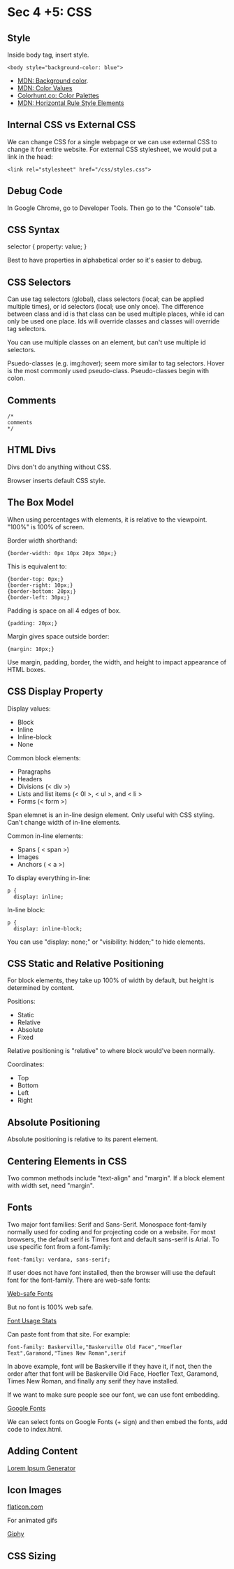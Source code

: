# Sec 4 +5: CSS

## Style

Inside body tag, insert style. 

```
<body style="background-color: blue">
```

* [MDN: Background color](https://developer.mozilla.org/en-US/docs/Web/CSS/background-color). 
* [MDN: Color Values](https://developer.mozilla.org/en-US/docs/Web/CSS/color_value)
* [Colorhunt.co: Color Palettes](colorhunt.co)
* [MDN: Horizontal Rule Style Elements](https://developer.mozilla.org/en-US/docs/Web/CSS/border-style)

## Internal CSS vs External CSS

We can change CSS for a single webpage or we can use external CSS to change it for entire website. For external CSS stylesheet, we would put a link in the head:

```
<link rel="stylesheet" href="/css/styles.css">
```

## Debug Code

In Google Chrome, go to Developer Tools. Then go to the "Console" tab. 

## CSS Syntax

selector { property: value; }

Best to have properties in alphabetical order so it's easier to debug. 

## CSS Selectors

Can use tag selectors (global), class selectors (local; can be applied multiple times), or id selectors (local; use only once). The difference between class and id is that class can be used multiple places, while id can only be used one place. Ids will override classes and classes will override tag selectors. 

You can use multiple classes on an element, but can't use multiple id selectors. 

Psuedo-classes (e.g. img:hover); seem more similar to tag selectors. Hover is the most commonly used pseudo-class. Pseudo-classes begin with colon. 

## Comments

```
/*
comments
*/
```
## HTML Divs

Divs don't do anything without CSS. 

Browser inserts default CSS style. 

## The Box Model

When using percentages with elements, it is relative to the viewpoint. "100%" is 100% of screen. 

Border width shorthand:

```
{border-width: 0px 10px 20px 30px;}
```

This is equivalent to:

```
{border-top: 0px;}
{border-right: 10px;}
{border-bottom: 20px;}
{border-left: 30px;}
```

Padding is space on all 4 edges of box. 

```
{padding: 20px;}
```

Margin gives space outside border:
```
{margin: 10px;}
```

Use margin, padding, border, the width, and height to impact appearance of HTML boxes. 

## CSS Display Property

Display values:

* Block
* Inline
* Inline-block
* None

Common block elements:

* Paragraphs 
* Headers
* Divisions (< div >)
* Lists and list items (< 0l >, < ul >, and < li >
* Forms (< form >)

Span elemnet is an in-line design element. Only useful with CSS styling. Can't change width of in-line elements. 

Common in-line elements:

* Spans ( < span >)
* Images
* Anchors ( < a >)

To display everything in-line:

```
p {
  display: inline;
```

In-line block:

```
p {
  display: inline-block;
```

You can use "display: none;" or "visibility: hidden;" to hide elements. 

## CSS Static and Relative Positioning

For block elements, they take up 100% of width by default, but height is determined by content. 

Positions:

* Static
* Relative
* Absolute
* Fixed

Relative positioning is "relative" to where block would've been normally. 

Coordinates:

* Top 
* Bottom
* Left
* Right

## Absolute Positioning

Absolute positioning is relative to its parent element. 

## Centering Elements in CSS

Two common methods include "text-align" and "margin". If a block element with width set, need "margin". 

## Fonts

Two major font families: Serif and Sans-Serif. Monospace font-family normally used for coding and for projecting code on a website. For most browsers, the default serif is Times font and default sans-serif is Arial. To use specific font from a font-family:

```
font-family: verdana, sans-serif;
```

If user does not have font installed, then the browser will use the default font for the font-family. There are web-safe fonts:

[Web-safe Fonts](https://www.w3schools.com/csSref/css_websafe_fonts.asp)

But no font is 100% web safe. 

[Font Usage Stats](https://www.cssfontstack.com/)

Can paste font from that site. For example:

```
font-family: Baskerville,"Baskerville Old Face","Hoefler Text",Garamond,"Times New Roman",serif
```

In above example, font will be Baskerville if they have it, if not, then the order after that font will be Baskerville Old Face, Hoefler Text, Garamond, Times New Roman, and finally any serif they have installed. 

If we want to make sure people see our font, we can use font embedding. 

[Google Fonts](https://fonts.google.com/)

We can select fonts on Google Fonts (+ sign) and then embed the fonts, add code to index.html.

## Adding Content

[Lorem Ipsum Generator](https://loremipsum.io/)

## Icon Images

[flaticon.com](https://www.flaticon.com/)

For animated gifs

[Giphy](https://giphy.com)

## CSS Sizing

